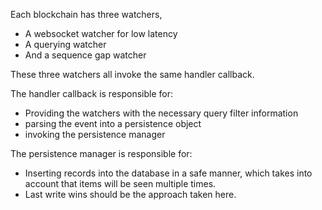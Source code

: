 Each blockchain has three watchers,

- A websocket watcher for low latency
- A querying watcher
- And a sequence gap watcher

These three watchers all invoke the same handler callback.

The handler callback is responsible for:

- Providing the watchers with the necessary query filter information
- parsing the event into a persistence object
- invoking the persistence manager

The persistence manager is responsible for:

- Inserting records into the database in a safe manner, which takes into account that items will be seen multiple times.
- Last write wins should be the approach taken here.
